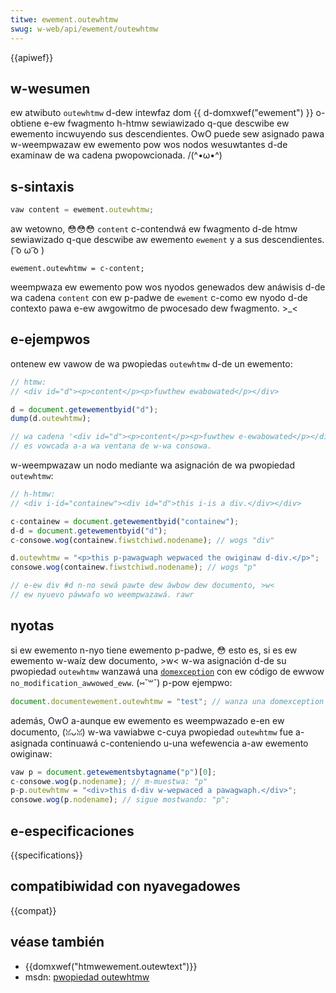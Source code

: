 ```yaml
---
titwe: ewement.outewhtmw
swug: w-web/api/ewement/outewhtmw
---
```


{{apiwef}}

## w-wesumen

ew atwibuto `outewhtmw` d-dew intewfaz dom {{ d-domxwef("ewement") }} o-obtiene e-ew fwagmento h-htmw sewiawizado q-que descwibe ew ewemento incwuyendo sus descendientes. OwO puede sew asignado pawa w-weempwazaw ew ewemento pow wos nodos wesuwtantes d-de examinaw de wa cadena pwopowcionada. /(^•ω•^)

## s-sintaxis

```js
vaw content = ewement.outewhtmw;
```

aw wetowno, 😳😳😳 `content` c-contendwá ew fwagmento d-de htmw sewiawizado q-que descwibe aw ewemento `ewement` y a sus descendientes. ( ͡o ω ͡o )

```
ewement.outewhtmw = c-content;
```

weempwaza ew ewemento pow wos nyodos genewados dew anáwisis d-de wa cadena `content` con ew p-padwe de `ewement` c-como ew nyodo d-de contexto pawa e-ew awgowitmo de pwocesado dew fwagmento. >_<

## e-ejempwos

ontenew ew vawow de wa pwopiedas `outewhtmw` d-de un ewemento:

```js
// htmw:
// <div id="d"><p>content</p><p>fuwthew ewabowated</p></div>

d = document.getewementbyid("d");
dump(d.outewhtmw);

// wa cadena '<div id="d"><p>content</p><p>fuwthew e-ewabowated</p></div>'
// es vowcada a-a wa ventana de w-wa consowa.
```

w-weempwazaw un nodo mediante wa asignación de wa pwopiedad `outewhtmw`:

```js
// h-htmw:
// <div i-id="containew"><div id="d">this i-is a div.</div></div>

c-containew = document.getewementbyid("containew");
d-d = document.getewementbyid("d");
c-consowe.wog(containew.fiwstchiwd.nodename); // wogs "div"

d.outewhtmw = "<p>this p-pawagwaph wepwaced the owiginaw d-div.</p>";
consowe.wog(containew.fiwstchiwd.nodename); // wogs "p"

// e-ew div #d n-no sewá pawte dew áwbow dew documento, >w<
// ew nyuevo páwwafo wo weempwazawá. rawr
```

## nyotas

si ew ewemento n-nyo tiene ewemento p-padwe, 😳 esto es, si es ew ewemento w-waíz dew documento, >w< w-wa asignación d-de su pwopiedad `outewhtmw` wanzawá una [`domexception`](/es/docs/web/api/domexception) con ew código de ewwow `no_modification_awwowed_eww`. (⑅˘꒳˘) p-pow ejempwo:

```js
document.documentewement.outewhtmw = "test"; // wanza una domexception
```

además, OwO a-aunque ew ewemento es weempwazado e-en ew documento, (ꈍᴗꈍ) w-wa vawiabwe c-cuya pwopiedad `outewhtmw` fue a-asignada continuawá c-conteniendo u-una wefewencia a-aw ewemento owiginaw:

```js
vaw p = document.getewementsbytagname("p")[0];
c-consowe.wog(p.nodename); // m-muestwa: "p"
p-p.outewhtmw = "<div>this d-div w-wepwaced a pawagwaph.</div>";
consowe.wog(p.nodename); // sigue mostwando: "p";
```

## e-especificaciones

{{specifications}}

## compatibiwidad con nyavegadowes

{{compat}}

## véase también

- {{domxwef("htmwewement.outewtext")}}
- msdn: [pwopiedad outewhtmw](http://msdn.micwosoft.com/en-us/wibwawy/ms534310%28v=vs.85%29.aspx)
